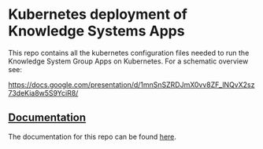 # Kubernetes deployment of Knowledge Systems Apps
This repo contains all the kubernetes configuration files needed to run the Knowledge System Group Apps on Kubernetes. For a schematic overview see:

https://docs.google.com/presentation/d/1mnSnSZRDJmX0vv8ZF_lNQvX2sz73deKia8w5S9YciR8/

## [Documentation](https://knowledgesystems.github.io/knowledgesystems-k8s-deployment)
The documentation for this repo can be found [here](https://knowledgesystems.github.io/knowledgesystems-k8s-deployment).
